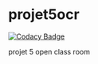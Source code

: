 # projet5ocr

[![Codacy Badge](https://api.codacy.com/project/badge/Grade/3b2406fdcf3c40dfa8abc6498eadf735)](https://app.codacy.com/gh/fkevin91/projet5ocr?utm_source=github.com&utm_medium=referral&utm_content=fkevin91/projet5ocr&utm_campaign=Badge_Grade_Settings)

projet 5 open class room
